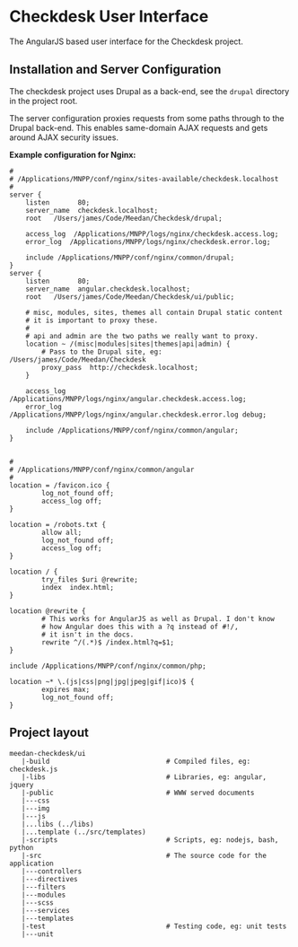 # Checkdesk User Interface

The AngularJS based user interface for the Checkdesk project.


## Installation and Server Configuration

The checkdesk project uses Drupal as a back-end, see the `drupal` directory in the project root.

The server configuration proxies requests from some paths through to the Drupal back-end. This enables same-domain AJAX requests and gets around AJAX security issues.


**Example configuration for Nginx:**

    #
    # /Applications/MNPP/conf/nginx/sites-available/checkdesk.localhost
    #
    server {
        listen       80;
        server_name  checkdesk.localhost;
        root   /Users/james/Code/Meedan/Checkdesk/drupal;
    
        access_log  /Applications/MNPP/logs/nginx/checkdesk.access.log;
        error_log  /Applications/MNPP/logs/nginx/checkdesk.error.log;
    
        include /Applications/MNPP/conf/nginx/common/drupal;
    }
    server {
        listen       80;
        server_name  angular.checkdesk.localhost;
        root   /Users/james/Code/Meedan/Checkdesk/ui/public;
    
        # misc, modules, sites, themes all contain Drupal static content
        # it is important to proxy these.
        #
        # api and admin are the two paths we really want to proxy.
        location ~ /(misc|modules|sites|themes|api|admin) {
            # Pass to the Drupal site, eg: /Users/james/Code/Meedan/Checkdesk
            proxy_pass  http://checkdesk.localhost;
        }
    
        access_log  /Applications/MNPP/logs/nginx/angular.checkdesk.access.log;
        error_log  /Applications/MNPP/logs/nginx/angular.checkdesk.error.log debug;
    
        include /Applications/MNPP/conf/nginx/common/angular;
    }
    
    
    #
    # /Applications/MNPP/conf/nginx/common/angular
    #
    location = /favicon.ico {
            log_not_found off;
            access_log off;
    }
    
    location = /robots.txt {
            allow all;
            log_not_found off;
            access_log off;
    }
    
    location / {
            try_files $uri @rewrite;
            index  index.html;
    }
    
    location @rewrite {
            # This works for AngularJS as well as Drupal. I don't know
            # how Angular does this with a ?q instead of #!/,
            # it isn't in the docs.
            rewrite ^/(.*)$ /index.html?q=$1;
    }
    
    include /Applications/MNPP/conf/nginx/common/php;
    
    location ~* \.(js|css|png|jpg|jpeg|gif|ico)$ {
            expires max;
            log_not_found off;
    }


## Project layout

    meedan-checkdesk/ui
       |-build                             # Compiled files, eg: checkdesk.js
       |-libs                              # Libraries, eg: angular, jquery
       |-public                            # WWW served documents
       |---css
       |---img
       |---js
       |...libs (../libs)
       |...template (../src/templates)
       |-scripts                           # Scripts, eg: nodejs, bash, python
       |-src                               # The source code for the application
       |---controllers
       |---directives
       |---filters
       |---modules
       |---scss
       |---services
       |---templates
       |-test                              # Testing code, eg: unit tests
       |---unit

